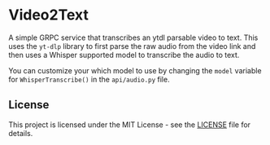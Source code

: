 # Video2Text

A simple GRPC service that transcribes an ytdl parsable video to text.
This uses the `yt-dlp` library to first parse the raw audio from the video link and then uses a
Whisper supported model to transcribe the audio to text.

You can customize your which model to use by changing the `model` variable for `WhisperTranscribe()`
in the `api/audio.py` file.

## License

This project is licensed under the MIT License - see the [LICENSE](LICENSE) file for details.
